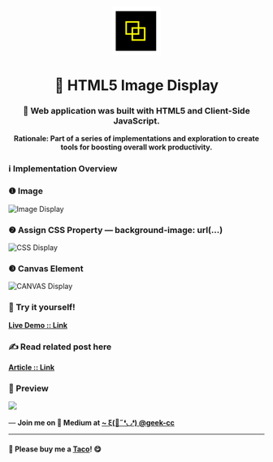 <div align="center">
  <img src="https://github.com/incubated-geek-cc/HTML5-Image-Display/raw/main/img/logo.png" width="96" alt="logo">

  # 💠 HTML5 Image Display

  ### 🧰 Web application was built with <strong>HTML5</strong> and <strong>Client-Side JavaScript</strong>.

**Rationale: Part of a series of implementations and exploration to create tools for boosting overall work productivity.**

<div align="left">

  ### ℹ Implementation Overview

</div>
</div>

### ❶ Image <img />

<img src='https://miro.medium.com/max/1050/1*ERqUcN_644r3ks1ViTzv4g.png' alt='Image Display' height='400' />

### ❷ Assign CSS Property — background-image: url(…)

<img src='https://miro.medium.com/max/1050/1*SfIcgtHOFrS71Jhd5HvxQw.png' alt='CSS Display' height='400' />

### ❸ Canvas Element <canvas></canvas>

<img src='https://miro.medium.com/max/1050/1*VRakVs1kOjUG0rO3yU9SEg.png' alt='CANVAS Display' height='400' />

### 🌟 Try it yourself!
[**Live Demo :: Link**](https://incubated-geek-cc.github.io/HTML5-Image-Display/)

### ✍ Read related post here
[**Article :: Link**](https://geek-cc.medium.com/3-ways-to-display-an-image-onto-browser-with-client-side-javascript-6653d94680a7)

### 👀 Preview
<img src='https://miro.medium.com/max/1050/1*Kmt1u1htE0KH6OJnT_TxXw.png' width="800px" />

<p>— <b>Join me on 📝 <b>Medium</b> at <a href='https://medium.com/@geek-cc' target='_blank'>~ ξ(🎀˶❛◡❛) @geek-cc</a></b></p>

---

#### 🌮 Please buy me a <a href='https://www.buymeacoffee.com/geekcc' target='_blank'>Taco</a>! 😋